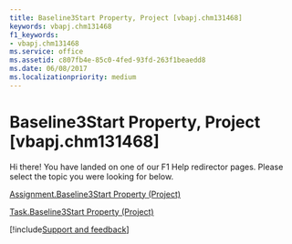 ```yaml
---
title: Baseline3Start Property, Project [vbapj.chm131468]
keywords: vbapj.chm131468
f1_keywords:
- vbapj.chm131468
ms.service: office
ms.assetid: c807fb4e-85c0-4fed-93fd-263f1beaedd8
ms.date: 06/08/2017
ms.localizationpriority: medium
---
```



# Baseline3Start Property, Project [vbapj.chm131468]

Hi there! You have landed on one of our F1 Help redirector pages. Please select the topic you were looking for below.

[Assignment.Baseline3Start Property (Project)](https://msdn.microsoft.com/library/106ce677-8c42-6974-490c-f72f8095621b%28Office.15%29.aspx)

[Task.Baseline3Start Property (Project)](https://msdn.microsoft.com/library/be3daa4e-8889-fc4a-91c2-a65578dc65ff%28Office.15%29.aspx)

[!include[Support and feedback](~/includes/feedback-boilerplate.md)]